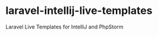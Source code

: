 laravel-intellij-live-templates
===============================

Laravel Live Templates for IntelliJ and PhpStorm
